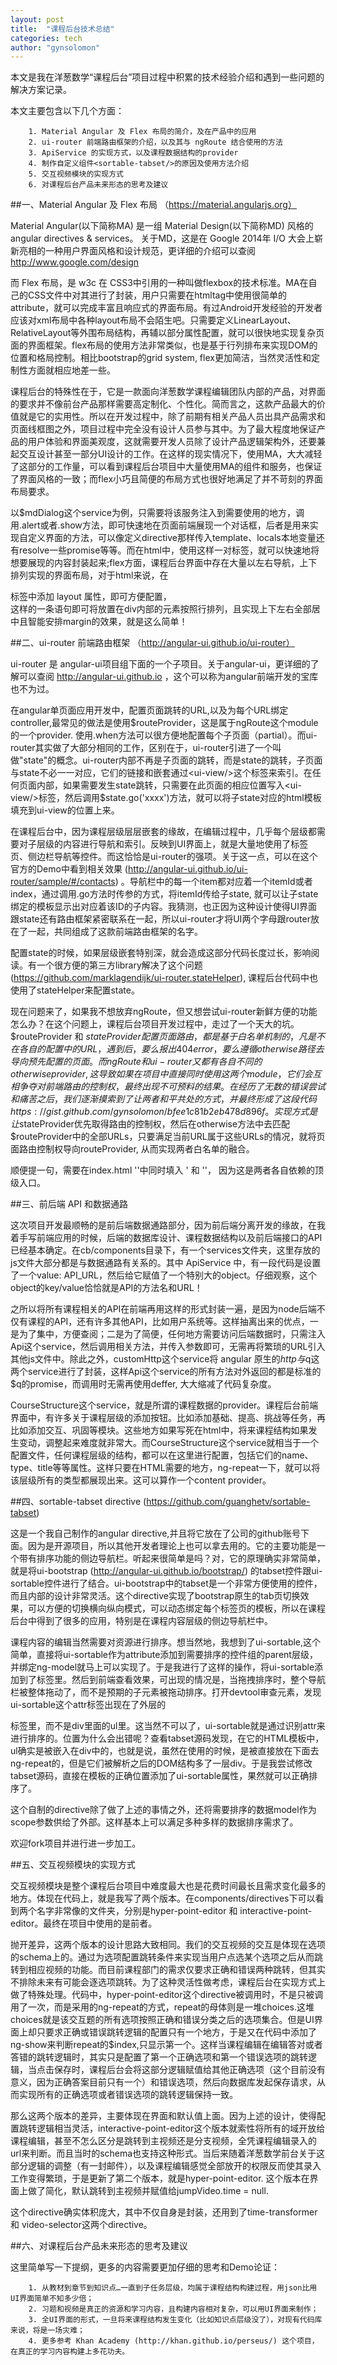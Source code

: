 ```yaml
---
layout: post
title:  "课程后台技术总结"
categories: tech
author: "gynsolomon"
---    
```


本文是我在洋葱数学“课程后台”项目过程中积累的技术经验介绍和遇到一些问题的解决方案记录。

本文主要包含以下几个方面：

        1. Material Angular 及 Flex 布局的简介，及在产品中的应用
        2. ui-router 前端路由框架的介绍，以及其与 ngRoute 结合使用的方法
        3. ApiService 的实现方式，以及课程数据结构的provider
        4. 制作自定义组件<sortable-tabset/>的原因及使用方法介绍
        5. 交互视频模块的实现方式
        6. 对课程后台产品未来形态的思考及建议


##一、Material Angular 及 Flex 布局 （https://material.angularjs.org）

Material Angular(以下简称MA) 是一组 Material Design(以下简称MD) 风格的 angular directives & services。
关于MD，这是在 Google 2014年 I/O 大会上崭新亮相的一种用户界面风格和设计规范，更详细的介绍可以查阅 http://www.google.com/design

而 Flex 布局，是 w3c 在 CSS3中引用的一种叫做flexbox的技术标准。MA在自己的CSS文件中对其进行了封装，用户只需要在htmltag中使用很简单的attribute，就可以完成丰富且响应式的界面布局。有过Android开发经验的开发者应该对xml布局中各种layout布局不会陌生吧。只需要定义LinearLayout、RelativeLayout等外围布局结构，再辅以部分属性配置，就可以很快地实现复杂页面的界面框架。flex布局的使用方法非常类似，也是基于行列排布来实现DOM的位置和格局控制。相比bootstrap的grid system, flex更加简洁，当然灵活性和定制性方面就相应地差一些。

课程后台的特殊性在于，它是一款面向洋葱数学课程编辑团队内部的产品，对界面的要求并不像前台产品那样需要高定制化、个性化。简而言之，这款产品最大的价值就是它的实用性。所以在开发过程中，除了前期有相关产品人员出具产品需求和页面线框图之外，项目过程中完全没有设计人员参与其中。为了最大程度地保证产品的用户体验和界面美观度，这就需要开发人员除了设计产品逻辑架构外，还要兼起交互设计甚至一部分UI设计的工作。在这样的现实情况下，使用MA，大大减轻了这部分的工作量，可以看到课程后台项目中大量使用MA的组件和服务，也保证了界面风格的一致；而flex小巧且简便的布局方式也很好地满足了并不苛刻的界面布局要求。

以$mdDialog这个service为例，只需要将该服务注入到需要使用的地方，调用.alert或者.show方法，即可快速地在页面前端展现一个对话框，后者是用来实现自定义界面的方法，可以像定义directive那样传入template、locals本地变量还有resolve一些promise等等。而在html中，使用<md-dialog></md-dialog>这样一对标签，就可以快速地将想要展现的内容封装起来;flex方面，课程后台界面中存在大量以左右导航，上下排列实现的界面布局，对于html来说，在<div>标签中添加 layout 属性，即可方便配置，<div layout="row" layout-align="center center" layout-margin></div>这样的一条语句即可将放置在div内部的元素按照行排列，且实现上下左右全部居中且智能安排margin的效果，就是这么简单！

##二、ui-router 前端路由框架 （http://angular-ui.github.io/ui-router）

ui-router 是 angular-ui项目组下面的一个子项目。关于angular-ui，更详细的了解可以查阅 http://angular-ui.github.io ，这个可以称为angular前端开发的宝库也不为过。

在angular单页面应用开发中，配置页面跳转的URL,以及为每个URL绑定controller,最常见的做法是使用$routeProvider，这是属于ngRoute这个module的一个provider. 使用.when方法可以很方便地配置每个子页面（partial）。而ui-router其实做了大部分相同的工作，区别在于，ui-router引进了一个叫做"state"的概念。ui-router内部不再是子页面的跳转，而是state的跳转，子页面与state不必一一对应，它们的链接和嵌套通过<ui-view/>这个标签来索引。在任何页面内部，如果需要发生state跳转，只需要在此页面的相应位置写入<ui-view/>标签，然后调用$state.go('xxxx')方法，就可以将子state对应的html模板填充到ui-view的位置上来。

在课程后台中，因为课程层级层层嵌套的缘故，在编辑过程中，几乎每个层级都需要对子层级的内容进行导航和索引。反映到UI界面上，就是大量地使用了标签页、侧边栏导航等控件。而这恰恰是ui-router的强项。关于这一点，可以在这个官方的Demo中看到相关效果 (http://angular-ui.github.io/ui-router/sample/#/contacts) 。导航栏中的每一个item都对应着一个itemId或者index，通过调用.go方法时传参的方式，将itemId传给子state, 就可以让子state绑定的模板显示出对应着该ID的子内容。我猜测，也正因为这种设计使得UI界面跟state还有路由框架紧密联系在一起，所以ui-router才将UI两个字母跟router放在了一起，共同组成了这款前端路由框架的名字。

配置state的时候，如果层级嵌套特别深，就会造成这部分代码长度过长，影响阅读。有一个很方便的第三方library解决了这个问题(https://github.com/marklagendijk/ui-router.stateHelper), 课程后台代码中也使用了stateHelper来配置state。

现在问题来了，如果我不想放弃ngRoute，但又想尝试ui-router新鲜方便的功能怎么办？在这个问题上，课程后台项目开发过程中，走过了一个天大的坑。$routeProvider 和 $stateProvider 配置页面路由，都是基于白名单机制的，凡是不在各自的配置中的URL，遇到后，要么报出404 error，要么遵循otherwise路径去导向预先配置的页面。而ngRoute 和 ui-router又都有各自不同的otherwise provider,这导致如果在项目中直接同时使用这两个module，它们会互相争夺对前端路由的控制权，最终出现不可预料的结果。在经历了无数的错误尝试和痛苦之后，我们逐渐摸索到了让两者和平共处的方式，并最终形成了这段代码https://gist.github.com/gynsolomon/bfee1c81b2eb478d896f 。实现方式是让$stateProvider优先取得路由的控制权，然后在otherwise方法中去匹配$routeProvider中的全部URLs，只要满足当前URL属于这些URLs的情况，就将页面路由控制权导向routeProvider, 从而实现两者白名单的融合。

顺便提一句，需要在index.html '<body>'中同时填入 '<ng-view/> 和 '<ui-view/>'， 因为这是两者各自依赖的顶级入口。

##三、前后端 API 和数据通路

这次项目开发最顺畅的是前后端数据通路部分，因为前后端分离开发的缘故，在我着手写前端应用的时候，后端的数据库设计、课程数据结构以及前后端接口的API已经基本确定。在cb/components目录下，有一个services文件夹，这里存放的js文件大部分都是与数据通路有关系的。其中 ApiService 中，有一段代码是设置了一个value: API_URL，然后给它赋值了一个特别大的object。仔细观察，这个object的key/value恰恰就是API的方法名和URL！

之所以将所有课程相关的API在前端再用这样的形式封装一遍，是因为node后端不仅有课程的API，还有许多其他API，比如用户系统等。这样抽离出来的优点，一是为了集中，方便查阅；二是为了简便，任何地方需要访问后端数据时，只需注入Api这个service，然后调用相关方法，并传入参数即可，无需再将繁琐的URL引入其他js文件中。除此之外，customHttp这个service将 angular 原生的$http与$q这两个service进行了封装，这样Api这个service的所有方法对外返回的都是标准的$q的promise，而调用时无需再使用deffer, 大大缩减了代码复杂度。

CourseStructure这个service，就是所谓的课程数据的provider。课程后台前端界面中，有许多关于课程层级的添加按钮。比如添加基础、提高、挑战等任务，再比如添加交互、巩固等模块。这些地方如果写死在html中，将来课程结构如果发生变动，调整起来难度就非常大。而CourseStructure这个service就相当于一个配置文件，任何课程层级的结构，都可以在这里进行配置，包括它们的name、type、title等等属性。这样只要在HTML需要的地方，ng-repeat一下，就可以将该层级所有的类型都展现出来。这可以算作一个content provider。

##四、sortable-tabset directive (https://github.com/guanghetv/sortable-tabset)

这是一个我自己制作的angular directive,并且将它放在了公司的github账号下面。因为是开源项目，所以其他开发者理论上也可以拿去用的。它的主要功能是一个带有排序功能的侧边导航栏。听起来很简单是吗？对，它的原理确实非常简单，就是将ui-bootstrap (http://angular-ui.github.io/bootstrap/) 的tabset控件跟ui-sortable控件进行了结合。ui-bootstrap中的tabset是一个非常方便使用的控件，而且内部的设计非常灵活。这个directive实现了bootstrap原生的tab页切换效果，可以方便的切换横向纵向模式，可以动态绑定每个标签页的模板，所以在课程后台中得到了很多的应用，特别是在课程内容层级的侧边导航栏中。

课程内容的编辑当然需要对资源进行排序。想当然地，我想到了ui-sortable,这个简单，直接将ui-sortable作为attribute添加到需要排序的控件组的parent层级，并绑定ng-model就马上可以实现了。于是我进行了这样的操作，将ui-sortable添加到了<tabset>标签里。然后到前端查看效果，可出现的情况是，当拖拽排序时，整个导航栏被整体拖动了，而不是预期的子元素被拖动排序。打开devtool审查元素，发现ui-sortable这个attr标签出现在了外层的<div>标签里，而不是div里面的ul里。这当然不可以了，ui-sortable就是通过识别attr来进行排序的。位置为什么会出错呢？查看tabset源码发现，在它的HTML模板中，ul确实是被嵌入在div中的，也就是说，虽然在使用的时候，<tab>是被直接放在<tabset>下面去ng-repeat的，但是它们被解析之后的DOM结构多了一层div。于是我尝试修改tabset源码，直接在模板的正确位置添加了ui-sortable属性，果然就可以正确排序了。

这个自制的directive除了做了上述的事情之外，还将需要排序的数据model作为scope参数供给了外部。这样基本上可以满足多种多样的数据排序需求了。

欢迎fork项目并进行进一步加工。

##五、交互视频模块的实现方式
    
交互视频模块是整个课程后台项目中难度最大也是花费时间最长且需求变化最多的地方。体现在代码上，就是我写了两个版本。在components/directives下可以看到两个名字非常像的文件夹，分别是hyper-point-editor 和 interactive-point-editor。最终在项目中使用的是前者。

抛开差异，这两个版本的设计思路大致相同。我们的交互视频的交互是体现在选项的schema上的。通过为选项配置跳转条件来实现当用户点选某个选项之后从而跳转到相应视频的功能。而目前课程部门的需求仅要求正确和错误两种跳转，但其实不排除未来有可能会逐选项跳转。为了这种灵活性做考虑，课程后台在实现方式上做了特殊处理。代码中，hyper-point-editor这个directive被调用时，不是只被调用了一次，而是采用的ng-repeat的方式，repeat的母体则是一堆choices.这堆choices就是该交互题的所有选项按照正确和错误分类之后的选项集合。但是UI界面上却只要求正确或错误跳转逻辑的配置只有一个地方，于是又在代码中添加了ng-show来判断repeat的$index,只显示第一个。这样当课程编辑在编辑答对或者答错的跳转逻辑时，其实只是配置了第一个正确选项和第一个错误选项的跳转逻辑，当点击保存时，课程后台会将这部分逻辑赋值给其他正确选项（这个目前没有意义，因为正确答案目前只有一个）和错误选项，然后向数据库发起保存请求，从而实现所有的正确选项或者错误选项的跳转逻辑保持一致。

那么这两个版本的差异，主要体现在界面和默认值上面。因为上述的设计，使得配置跳转逻辑相当灵活，interactive-point-editor这个版本就索性将所有的域开放给课程编辑，甚至不怎么区分是跳转到主视频还是分支视频，全凭课程编辑录入的url来判断。而且当时的schema也支持这种形式。当后来随着洋葱数学前台关于这部分逻辑的调整（有一封邮件），以及课程编辑感觉全部放开的权限反而使其录入工作变得繁琐，于是更新了第二个版本，就是hyper-point-editor. 这个版本在界面上做了简化，默认跳转到主视频并赋值给jumpVideo.time = null.

这个directive确实体积庞大，其中不仅自身是封装，还用到了time-transformer 和 video-selector这两个directive。

##六、对课程后台产品未来形态的思考及建议 

这里简单写一下提纲，更多的内容需要更加仔细的思考和Demo论证：

        1. 从教材到章节到知识点…一直到子任务层级，均属于课程结构构建过程，用json比用UI界面简单不知多少倍；
        2. 习题和视频是真正的资源和学习内容，且构建内容相对复杂，可以用UI界面来制作；
        3. 全UI界面的形式，一旦将来课程结构发生变化（比如知识点层级没了），对现有代码库来说，将是一场灾难；
        4. 更多参考 Khan Academy (http://khan.github.io/perseus/) 这个项目，在真正的学习内容构建上多花功夫。
